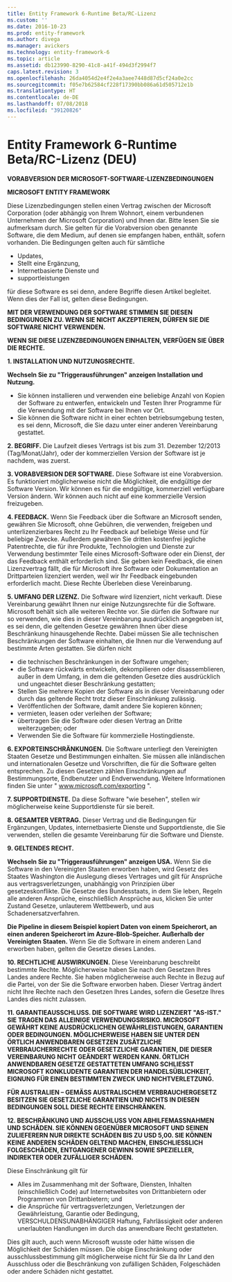 ```yaml
---
title: Entity Framework 6-Runtime Beta/RC-Lizenz
ms.custom: ''
ms.date: 2016-10-23
ms.prod: entity-framework
ms.author: divega
ms.manager: avickers
ms.technology: entity-framework-6
ms.topic: article
ms.assetid: db123990-8290-41c8-a41f-494d3f2994f7
caps.latest.revision: 3
ms.openlocfilehash: 26da4054d2e4f2e4a3aee7448d87d5cf24a0e2cc
ms.sourcegitcommit: f05e7b62584cf228f17390bb086a61d505712e1b
ms.translationtype: HT
ms.contentlocale: de-DE
ms.lasthandoff: 07/08/2018
ms.locfileid: "39120826"
---
```

# <a name="entity-framework-6-runtime-betarc-license-enu"></a>Entity Framework 6-Runtime Beta/RC-Lizenz (DEU)
**VORABVERSION DER MICROSOFT-SOFTWARE-LIZENZBEDINGUNGEN**

**MICROSOFT ENTITY FRAMEWORK**

Diese Lizenzbedingungen stellen einen Vertrag zwischen der Microsoft Corporation (oder abhängig von Ihrem Wohnort, einem verbundenen Unternehmen der Microsoft Corporation) und Ihnen dar. Bitte lesen Sie sie aufmerksam durch. Sie gelten für die Vorabversion oben genannte Software, die dem Medium, auf denen sie empfangen haben, enthält, sofern vorhanden. Die Bedingungen gelten auch für sämtliche

-   Updates,
-   Stellt eine Ergänzung,
-   Internetbasierte Dienste und
-   supportleistungen

für diese Software es sei denn, andere Begriffe diesen Artikel begleitet. Wenn dies der Fall ist, gelten diese Bedingungen.

**MIT DER VERWENDUNG DER SOFTWARE STIMMEN SIE DIESEN BEDINGUNGEN ZU. WENN SIE NICHT AKZEPTIEREN, DÜRFEN SIE DIE SOFTWARE NICHT VERWENDEN.**

**WENN SIE DIESE LIZENZBEDINGUNGEN EINHALTEN, VERFÜGEN SIE ÜBER DIE RECHTE.**

**1.    INSTALLATION UND NUTZUNGSRECHTE.**

**Wechseln Sie zu "Triggerausführungen" anzeigen    Installation und Nutzung.**

-   Sie können installieren und verwenden eine beliebige Anzahl von Kopien der Software zu entwerfen, entwickeln und Testen Ihrer Programme für die Verwendung mit der Software bei Ihnen vor Ort.
-   Sie können die Software nicht in einer echten betriebsumgebung testen, es sei denn, Microsoft, die Sie dazu unter einer anderen Vereinbarung gestattet.

**2.    BEGRIFF.** Die Laufzeit dieses Vertrags ist bis zum 31. Dezember 12/2013 (Tag/Monat/Jahr), oder der kommerziellen Version der Software ist je nachdem, was zuerst.

**3.    VORABVERSION DER SOFTWARE.** Diese Software ist eine Vorabversion. Es funktioniert möglicherweise nicht die Möglichkeit, die endgültige der Software Version. Wir können es für die endgültige, kommerziell verfügbare Version ändern. Wir können auch nicht auf eine kommerzielle Version freizugeben.

**4.    FEEDBACK.** Wenn Sie Feedback über die Software an Microsoft senden, gewähren Sie Microsoft, ohne Gebühren, die verwenden, freigeben und unterlizenzierbares Recht zu Ihr Feedback auf beliebige Weise und für beliebige Zwecke. Außerdem gewähren Sie dritten kostenfrei jegliche Patentrechte, die für ihre Produkte, Technologien und Dienste zur Verwendung bestimmter Teile eines Microsoft-Software oder ein Dienst, der das Feedback enthält erforderlich sind. Sie geben kein Feedback, die einen Lizenzvertrag fällt, die für Microsoft ihre Software oder Dokumentation an Drittparteien lizenziert werden, weil wir Ihr Feedback eingebunden erforderlich macht. Diese Rechte Überleben diese Vereinbarung.

**5.    UMFANG DER LIZENZ.** Die Software wird lizenziert, nicht verkauft. Diese Vereinbarung gewährt Ihnen nur einige Nutzungsrechte für die Software. Microsoft behält sich alle weiteren Rechte vor. Sie dürfen die Software nur so verwenden, wie dies in dieser Vereinbarung ausdrücklich angegeben ist, es sei denn, die geltenden Gesetze gewähren Ihnen über diese Beschränkung hinausgehende Rechte. Dabei müssen Sie alle technischen Beschränkungen der Software einhalten, die Ihnen nur die Verwendung auf bestimmte Arten gestatten. Sie dürfen nicht

-   die technischen Beschränkungen in der Software umgehen;
-   die Software rückwärts entwickeln, dekompilieren oder disassemblieren, außer in dem Umfang, in dem die geltenden Gesetze dies ausdrücklich und ungeachtet dieser Beschränkung gestatten;
-   Stellen Sie mehrere Kopien der Software als in dieser Vereinbarung oder durch das geltende Recht trotz dieser Einschränkung zulässig.
-   Veröffentlichen der Software, damit andere Sie kopieren können;
-   vermieten, leasen oder verleihen der Software;
-   übertragen Sie die Software oder diesen Vertrag an Dritte weiterzugeben; oder
-   Verwenden Sie die Software für kommerzielle Hostingdienste.

**6.    EXPORTEINSCHRÄNKUNGEN.** Die Software unterliegt den Vereinigten Staaten Gesetze und Bestimmungen einhalten. Sie müssen alle inländischen und internationalen Gesetze und Vorschriften, die für die Software gelten entsprechen. Zu diesen Gesetzen zählen Einschränkungen auf Bestimmungsorte, Endbenutzer und Endverwendung. Weitere Informationen finden Sie unter " www.microsoft.com/exporting ".

**7.    SUPPORTDIENSTE.** Da diese Software "wie besehen", stellen wir möglicherweise keine Supportdienste für sie bereit.

**8.    GESAMTER VERTRAG.** Dieser Vertrag und die Bedingungen für Ergänzungen, Updates, internetbasierte Dienste und Supportdienste, die Sie verwenden, stellen die gesamte Vereinbarung für die Software und Dienste.

**9.    GELTENDES RECHT.**

**Wechseln Sie zu "Triggerausführungen" anzeigen    USA.** Wenn Sie die Software in den Vereinigten Staaten erworben haben, wird Gesetz des Staates Washington die Auslegung dieses Vertrages und gilt für Ansprüche aus vertragsverletzungen, unabhängig von Prinzipien über gesetzeskonflikte. Die Gesetze des Bundesstaats, in dem Sie leben, Regeln alle anderen Ansprüche, einschließlich Ansprüche aus, klicken Sie unter Zustand Gesetze, unlauterem Wettbewerb, und aus Schadenersatzverfahren.

**Die Pipeline in diesem Beispiel kopiert Daten von einem Speicherort, an einen anderen Speicherort im Azure-Blob-Speicher.    Außerhalb der Vereinigten Staaten.** Wenn Sie die Software in einem anderen Land erworben haben, gelten die Gesetze dieses Landes.

**10. RECHTLICHE AUSWIRKUNGEN.** Diese Vereinbarung beschreibt bestimmte Rechte. Möglicherweise haben Sie nach den Gesetzen Ihres Landes andere Rechte. Sie haben möglicherweise auch Rechte in Bezug auf die Partei, von der Sie die Software erworben haben. Dieser Vertrag ändert nicht Ihre Rechte nach den Gesetzen Ihres Landes, sofern die Gesetze Ihres Landes dies nicht zulassen.

**11. GARANTIEAUSSCHLUSS. DIE SOFTWARE WIRD LIZENZIERT "AS-IST." SIE TRAGEN DAS ALLEINIGE VERWENDUNGSRISIKO. MICROSOFT GEWÄHRT KEINE AUSDRÜCKLICHEN GEWÄHRLEISTUNGEN, GARANTIEN ODER BEDINGUNGEN. MÖGLICHERWEISE HABEN SIE UNTER DEN ÖRTLICH ANWENDBAREN GESETZEN ZUSÄTZLICHE VERBRAUCHERRECHTE ODER GESETZLICHE GARANTIEN, DIE DIESER VEREINBARUNG NICHT GEÄNDERT WERDEN KANN. ÖRTLICH ANWENDBAREN GESETZE GESTATTETEN UMFANG SCHLIESST MICROSOFT KONKLUDENTE GARANTIEN DER HANDELSÜBLICHKEIT, EIGNUNG FÜR EINEN BESTIMMTEN ZWECK UND NICHTVERLETZUNG.**

**FÜR AUSTRALIEN – GEMÄSS AUSTRALISCHEM VERBRAUCHERGESETZ BESITZEN SIE GESETZLICHE GARANTIEN UND NICHTS IN DIESEN BEDINGUNGEN SOLL DIESE RECHTE EINSCHRÄNKEN.**

**12. BESCHRÄNKUNG UND AUSSCHLUSS VON ABHILFEMASSNAHMEN UND SCHÄDEN. SIE KÖNNEN GEGENÜBER MICROSOFT UND SEINEN ZULIEFERERN NUR DIREKTE SCHÄDEN BIS ZU USD 5,00. SIE KÖNNEN KEINE ANDEREN SCHÄDEN GELTEND MACHEN, EINSCHLIESSLICH FOLGESCHÄDEN, ENTGANGENER GEWINN SOWIE SPEZIELLER, INDIREKTER ODER ZUFÄLLIGER SCHÄDEN.**

Diese Einschränkung gilt für

-   Alles im Zusammenhang mit der Software, Diensten, Inhalten (einschließlich Code) auf Internetwebsites von Drittanbietern oder Programmen von Drittanbietern; und
-   die Ansprüche für vertragsverletzungen, Verletzungen der Gewährleistung, Garantie oder Bedingung, VERSCHULDENSUNABHÄNGIGER Haftung, Fahrlässigkeit oder anderen unerlaubten Handlungen im durch das anwendbare Recht gestatteten.

Dies gilt auch, auch wenn Microsoft wusste oder hätte wissen die Möglichkeit der Schäden müssen. Die obige Einschränkung oder ausschlussbestimmung gilt möglicherweise nicht für Sie da Ihr Land den Ausschluss oder die Beschränkung von zufälligen Schäden, Folgeschäden oder andere Schäden nicht gestattet.

